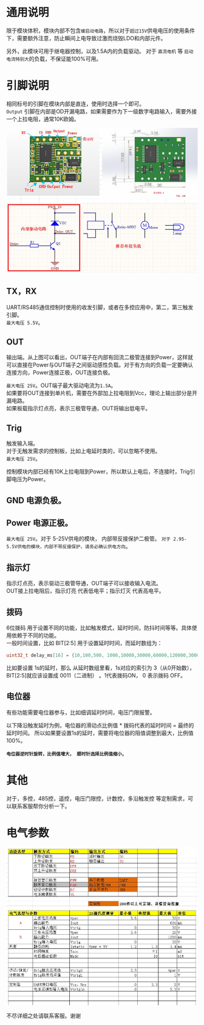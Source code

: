 
# 通用说明
 限于模块体积，模块内部不包含`缓启动电路`，所以对于`超过15V`供电电压的使用条件下，需要额外注意，防止瞬间上电导致过激而烧毁LDO和内部元件。
  
  另外，此模块可用于继电器控制，以及1.5A内的负载驱动。 对于 `直流电机` 等 `启动电流特别大`的负载，不保证能100%可用。

# 引脚说明
相同标号的引脚在模块内部是直连，使用时选择一个即可。  
`Output` 引脚在内部是OD开漏电路，如果需要作为下一级数字电路输入，需要外接一个上拉电阻，通常10K欧姆。

  ![模块结构](image/internal.jpg)


## TX，RX  
 UART/RS485通信控制时使用的收发引脚，或者在多控应用中，第二，第三触发引脚。  
 `最大电压 5.5V`。  
## OUT
 输出端。从上图可以看出，OUT端子在内部有回流二极管连接到Power，这样就可以直接在Power与OUT端子之间驱动感性负载。对于有方向的负载一定要确认连接方向，Power连接正极，OUT连接负极。

 `最大电压 25V`。OUT端子最大驱动电流为`1.5A`。  
 如果要将OUT连接到单片机，需要在外部加上拉电阻到Vcc，理论上输出部分是开漏电路。  
 如果板载指示灯点亮，表示三极管导通，OUT将输出低电平。  
## Trig 
 触发输入端。  
 对于无触发需求的控制板，比如上电延时类的，可以忽略不使用。  
 `最大电压 25V`。  

 控制模块内部已经有10K上拉电阻到Power，所以默认上电后，不连接时，Trig引脚电压为Power。

## GND 电源负极。

## Power 电源正极。
`最大电压 25V`。对于 5-25V供电的模块， 内部带反接保护二极管。 `对于 2.95-5.5V供电的模块，内部不带反接保护，请务必确认供电方向`。

## 指示灯
指示灯点亮，表示驱动三极管导通，OUT端子可以接收输入电流。  
OUT接上拉电阻后，指示灯亮 代表低电平；指示灯灭 代表高电平。  

## 拨码
6位拨码 用于设置不同的功能，比如触发模式，延时时间，防抖时间等等。具体使用依赖于不同的功能。  
一般时间设置，比如 BIT[2:5] 用于设置延时时间，而延时数组为：

```c
uint32_t delay_ms[16] = {10,100,500, 1000,10000,30000,60000,120000,300000,600000,1800000,3600000,3600000*2,3600000*5,3600000*12,3600000*24}; //BIT[2:5]
```

比如要设置 1s的延时，那么 从延时数组里看，1s对应的索引为 3（从0开始数），BIT[2:5]就应该设置成 0011（二进制） 。1代表拨码ON， 0 表示拨码 OFF。

## 电位器
有些功能需要电位器参与，比如细调延时时间，电压门限报警。

以下降沿触发延时为例，电位器的滑动点比例值 * 拨码代表的延时时间 = 最终的延时时间。 所以如果要设置1s的延时，需要将电位器的阻值调整到最大，比例值100%。

**`电位器逆时针旋转，比例值增大， 顺时针选择比例值缩小`**。


# 其他
对于，多控，485控，遥控，电压门限控，计数控，多沿触发控 等定制需求，可以联系客服帮你分析一下。

# 电气参数

![电气参数](image/选型.jpg)

不尽详细之处请联系客服。谢谢